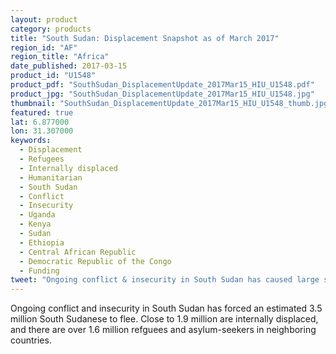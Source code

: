 ```yaml
---
layout: product
category: products
title: "South Sudan: Displacement Snapshot as of March 2017"
region_id: "AF"
region_title: "Africa"
date_published: 2017-03-15
product_id: "U1548"
product_pdf: "SouthSudan_DisplacementUpdate_2017Mar15_HIU_U1548.pdf"
product_jpg: "SouthSudan_DisplacementUpdate_2017Mar15_HIU_U1548.jpg"
thumbnail: "SouthSudan_DisplacementUpdate_2017Mar15_HIU_U1548_thumb.jpg"
featured: true
lat: 6.877000
lon: 31.307000
keywords:
  - Displacement
  - Refugees
  - Internally displaced
  - Humanitarian
  - South Sudan
  - Conflict
  - Insecurity
  - Uganda
  - Kenya
  - Sudan
  - Ethiopia
  - Central African Republic
  - Democratic Republic of the Congo
  - Funding 
tweet: "Ongoing conflict & insecurity in South Sudan has caused large scale displacement, with over 3.5M South Sudanese forced to flee."
---
```

Ongoing conflict and insecurity in South Sudan has forced an estimated 3.5 million South Sudanese to flee. Close to 1.9 million are internally displaced, and there are over 1.6 million refguees and asylum-seekers in neighboring countries.
